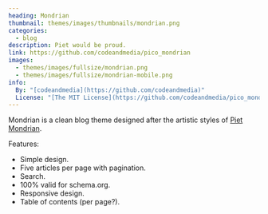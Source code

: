```yaml
---
heading: Mondrian
thumbnail: themes/images/thumbnails/mondrian.png
categories:
  - blog
description: Piet would be proud.
link: https://github.com/codeandmedia/pico_mondrian
images:
  - themes/images/fullsize/mondrian.png
  - themes/images/fullsize/mondrian-mobile.png
info:
  By: "[codeandmedia](https://github.com/codeandmedia)"
  License: "[The MIT License](https://github.com/codeandmedia/pico_mondrian/blob/master/LICENSE)"
---
```


Mondrian is a clean blog theme designed after the artistic styles of [Piet Mondrian](https://en.wikipedia.org/wiki/Piet_Mondrian).

Features:

* Simple design.
* Five articles per page with pagination.
* Search.
* 100% valid for schema.org.
* Responsive design.
* Table of contents (per page?).